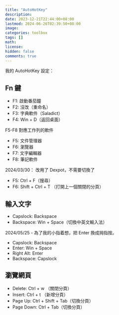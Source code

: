 ```yaml
---
title: "AutoHotKey"
description: 
date: 2023-12-21T22:44:00+08:00
lastmod: 2024-06-26T02:39:50+08:00
image: 
categories: toolbox
tags: []
math: 
license: 
hidden: false
comments: true
---
```


我的 AutoHotKey 設定： 
## Fn 鍵
- F1: 啟動番茄鐘
- F2: 沒改（重命名）
- F3: 字典軟件（Saladict）
- F4: Win + D（返回桌面）

F5-F8 對應工作列的軟件

- F5: 文件管理器
- F6: 瀏覽器
- F7: 文字編輯器 
- F8: 筆記軟件 

2024/03/30： 改用了 Dexpot，不需要切換了

- F5: Ctrl + F（搜尋）
- F6: Shift + Ctrl + T （打開上一個關閉的分頁）

## 輸入文字
- Capslock: Backspace
- Backspace: Win + Space（切換中英文輸入法）

2024/05/25 - 為了我的小指着想，把 Enter 換成拇指按。
- Capslock: Backspace
- Enter: Win + Space
- Right Alt: Enter
- Backspace: Capslock

## 瀏覽網頁
- Delete: Ctrl + w （關閉分頁）
- Insert: Ctrl + t （新增分頁）
- Page Up: Ctrl + Shift + Tab（切換分頁）
- Page Down: Ctrl + Tab（切換分頁）


